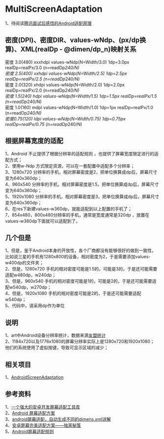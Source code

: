 # MultiScreenAdaptation     

1、待阅读[腾讯面试后感悟的Android适配原理](https://blog.csdn.net/a358583166/article/details/53285670)   

## 密度(DPI)、密度DIR、values-wNdp、(px/dp换算)、XML(realDp - @dimen/dp_n)映射关系      
密度 3.0(480)  xxxhdpi  values-wNdp(N=Width/3.0)   1dp=3.0px   realDp=realPx/3.0   (n=readDp*240/N)                
密度 2.5(400)  xxhdpi   values-wNdp(N=Width/2.5)   1dp=2.5px   realDp=realPx/2.5   (n=readDp*240/N)           
密度 2.0(320)  xhdpi    values-wNdp(N=Width/2.0)   1dp=2.0px   realDp=realPx/2.0   (n=readDp*240/N)            
密度 1.5(240)  hdpi     values-wNdp(N=Width/1.5)   1dp=1.5px   realDp=realPx/1.5   (n=readDp*240/N)             
密度 1.0(160)  mdpi     values-wNdp(N=Width/1.0)   1dp=1px     realDp=realPx/1.0   (n=readDp*240/N)            
密度0.75(120)  ldpi     values-wNdp(N=Width/0.75)  1dp=0.75px  realDp=realPx/0.75  (n=readDp*240/N)          

## 根据屏幕宽度的适配   
1、Android 不止提供了根据分辨率的适配规则 ，也提供了屏幕宽度限定进行的适配方式；   
2、使用w-Ndp 方式限定资源，可以在一套配置中适配多个分辨率；   
3、1280x720 分辨率的手机，相对屏幕密度是2，把单位换算成dp后，屏幕尺寸变为640x360dp；    
4、960x540 分辨率的手机，相对屏幕密度是1.5，把单位换算成dp后，屏幕尺寸变为640x360dp；   
5、1920x1080 分辨率的手机，相对屏幕密度是3，把单位换算成dp后，屏幕尺寸变为640x360dp；    
6、在res下新建values-w360dp，就能适配到以上配置的手机了；    
7、854x480，800x480分辨率的手机，通常是宽度通常是320dp ，放置在values-w360dp下面就可以适配到了。   

## 几个但是    
1、但是，鉴于Android本身的开放性，各个厂商都没有能够很好的做到一致性，比如说三星的手机有1280x800的设备，相对密度为2，于是需要添加values-w400dp的文件夹；  
2、但是，1280x720 手机的相对密度可能是1.5的，可能是3的，于是还可能需要适配w480dp，w240dp；    
3、但是，960x540 手机的相对密度可能是1的，可能是2的，于是还可能需要适配w540dp，w270dp；   
4、但是，1920x1080 手机的相对密度可能是2的，于是还可能需要适配w540dp；   
5、代码中，请采用dp作为单位      

## 说明   
1、art中Android设备分辨率统计，数据来源[友盟统计](https://www.umeng.com/)     
2、1184x720以及1776x1080的屏幕分辨率实际上是1280x720和1920x1080；      
   他们的系统使用了虚拟按键，导致可显示区域的减少；      

## 相关项目
1、[AndroidScreenAdaptation](https://github.com/yatoooon/AndroidScreenAdaptation)    

## 参考资料    
1、[一个强大的安卓开发屏幕适配工具库](https://github.com/yatoooon/AndroidScreenAdaptation)      
2、[Android 屏幕适配方案](https://www.jianshu.com/p/f33c03a0d3a4)         
3、[android屏幕适配，自动生成不同的dimens.xml详解](https://blog.csdn.net/hnzcdy/article/details/50628993)   
4、[安卓屏幕完美适配方案——独家秘笈](https://blog.csdn.net/jiashuai94/article/details/77639511)    
5、[Android屏幕适配规则](https://blog.csdn.net/mydreamongo/article/details/45366247)      

